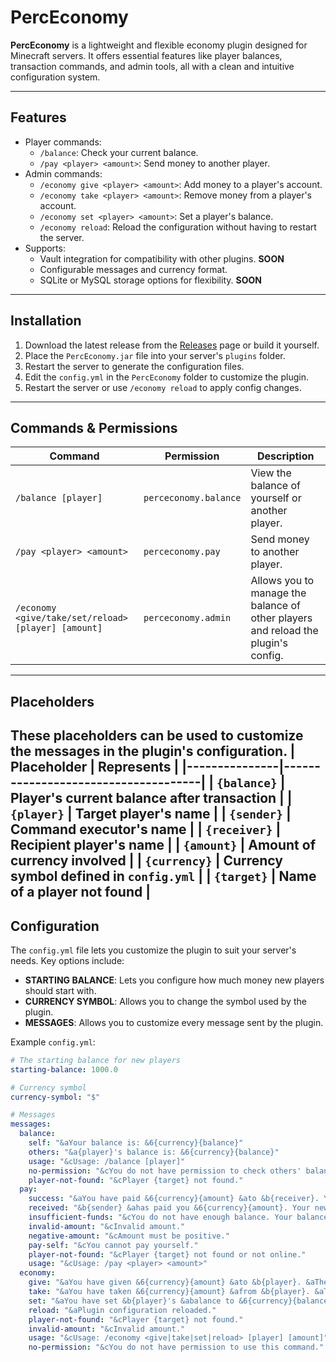 # PercEconomy
  **PercEconomy** is a lightweight and flexible economy plugin designed for Minecraft servers. It offers essential features like player balances, transaction commands, and admin tools, all with a clean and intuitive configuration system. 

---

## Features
- Player commands:
  - `/balance`: Check your current balance.
  - `/pay <player> <amount>`: Send money to another player.
- Admin commands:
  - `/economy give <player> <amount>`: Add money to a player's account.
  - `/economy take <player> <amount>`: Remove money from a player's account.
  - `/economy set <player> <amount>`: Set a player's balance.
  - `/economy reload`: Reload the configuration without having to restart the server.
- Supports:
  - Vault integration for compatibility with other plugins. **SOON**
  - Configurable messages and currency format. 
  - SQLite or MySQL storage options for flexibility. **SOON**

---

## Installation
1. Download the latest release from the [Releases](https://github.com/Purcify92/PercEconomy/releases) page or build it yourself.
2. Place the `PercEconomy.jar` file into your server's `plugins` folder.
3. Restart the server to generate the configuration files.
4. Edit the `config.yml` in the `PercEconomy` folder to customize the plugin.
5. Restart the server or use `/economy reload` to apply config changes.

---

## Commands & Permissions
| Command                     | Permission               | Description                            |
|-----------------------------|--------------------------|----------------------------------------|
| `/balance [player]`         | `perceconomy.balance`    | View the balance of yourself or another player.         | 
| `/pay <player> <amount>`    | `perceconomy.pay`        | Send money to another player.          |
| `/economy <give/take/set/reload> [player] [amount]`    | `perceconomy.admin`        | Allows you to manage the balance of other players and reload the plugin's config.          |

---
## Placeholders
These placeholders can be used to customize the messages in the plugin's configuration.
| Placeholder   | Represents                           |
|---------------|-------------------------------------|
| `{balance}`   | Player's current balance after transaction |
| `{player}`    | Target player's name                |
| `{sender}`    | Command executor's name             |
| `{receiver}`  | Recipient player's name             |
| `{amount}`    | Amount of currency involved         |
| `{currency}`  | Currency symbol defined in `config.yml` |
| `{target}`    | Name of a player not found          |
---

## Configuration
The `config.yml` file lets you customize the plugin to suit your server's needs. Key options include:
- **STARTING BALANCE**: Lets you configure how much money new players should start with.
- **CURRENCY SYMBOL**: Allows you to change the symbol used by the plugin.
- **MESSAGES**: Allows you to customize every message sent by the plugin.

Example `config.yml`:
```yaml
# The starting balance for new players
starting-balance: 1000.0

# Currency symbol
currency-symbol: "$"

# Messages
messages:
  balance:
    self: "&aYour balance is: &6{currency}{balance}"
    others: "&a{player}'s balance is: &6{currency}{balance}"
    usage: "&cUsage: /balance [player]"
    no-permission: "&cYou do not have permission to check others' balances."
    player-not-found: "&cPlayer {target} not found."
  pay:
    success: "&aYou have paid &6{currency}{amount} &ato &b{receiver}. Your new balance is &6{currency}{balance}"
    received: "&b{sender} &ahas paid you &6{currency}{amount}. Your new balance is &6{currency}{balance}"
    insufficient-funds: "&cYou do not have enough balance. Your balance is &6{currency}{balance}"
    invalid-amount: "&cInvalid amount."
    negative-amount: "&cAmount must be positive."
    pay-self: "&cYou cannot pay yourself."
    player-not-found: "&cPlayer {target} not found or not online."
    usage: "&cUsage: /pay <player> <amount>"
  economy:
    give: "&aYou have given &6{currency}{amount} &ato &b{player}. &aTheir new balance is &6{currency}{balance}"
    take: "&aYou have taken &6{currency}{amount} &afrom &b{player}. &aTheir new balance is &6{currency}{balance}"
    set: "&aYou have set &b{player}'s &abalance to &6{currency}{balance}"
    reload: "&aPlugin configuration reloaded."
    player-not-found: "&cPlayer {target} not found."
    invalid-amount: "&cInvalid amount."
    usage: "&cUsage: /economy <give|take|set|reload> [player] [amount]"
    no-permission: "&cYou do not have permission to use this command."

```
